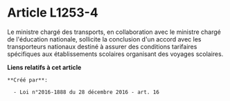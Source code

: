 # Article L1253-4

Le ministre chargé des transports, en collaboration avec le ministre chargé de l'éducation nationale, sollicite la conclusion
d'un accord avec les transporteurs nationaux destiné à assurer des conditions tarifaires spécifiques aux établissements
scolaires organisant des voyages scolaires.

**Liens relatifs à cet article**

	**Créé par**:

	  - Loi n°2016-1888 du 28 décembre 2016 - art. 16
